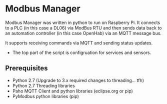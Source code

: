 # Modbus Manager
Modbus Manager was written in python to run on Raspberry Pi.
It connects to a PLC (in this case a DL06) via ModBus RTU and 
then sends data back to an automation controller (in this case OpenHab)
via an MQTT message bus.

It supports receiving commands via MQTT and sending status updates.

 - The top part of the script is configruation for services and sensors.

## Prerequisites
  - Python 2.7   (Upgrade to 3.x required changes to threading... tfh)
  - Python 2.7 Threading libraries
  - Paho MQTT Client and python libraries (eclipse.org or pip)
  - PyModbus python libraries (pip)
